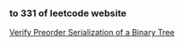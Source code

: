 ### to 331 of leetcode website

[Verify Preorder Serialization of a Binary Tree](https://leetcode-cn.com/problems/verify-preorder-serialization-of-a-binary-tree/)